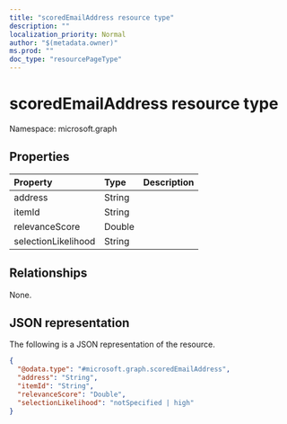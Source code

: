 ```yaml
---
title: "scoredEmailAddress resource type"
description: ""
localization_priority: Normal
author: "$(metadata.owner)"
ms.prod: ""
doc_type: "resourcePageType"
---
```


# scoredEmailAddress resource type

Namespace: microsoft.graph

## Properties

| Property            | Type   | Description |
| :------------------ | :----- | :---------- |
| address             | String |             |
| itemId              | String |             |
| relevanceScore      | Double |             |
| selectionLikelihood | String |             |

## Relationships

None.

## JSON representation

The following is a JSON representation of the resource.

<!-- {
  "blockType": "resource",
  "@odata.type": "microsoft.graph.scoredEmailAddress",
}
-->

```json
{
  "@odata.type": "#microsoft.graph.scoredEmailAddress",
  "address": "String",
  "itemId": "String",
  "relevanceScore": "Double",
  "selectionLikelihood": "notSpecified | high"
}
```
